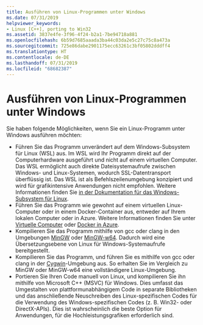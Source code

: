```yaml
---
title: Ausführen von Linux-Programmen unter Windows
ms.date: 07/31/2019
helpviewer_keywords:
- Linux [C++], porting to Win32
ms.assetid: 3837e4fe-3f96-4f24-b2a1-7be94718a881
ms.openlocfilehash: 6b59d7685aaada3ba44c03da2e5c27c75c8a473a
ms.sourcegitcommit: 725e86dabe2901175ecc63261c3bf05802dddff4
ms.translationtype: HT
ms.contentlocale: de-DE
ms.lasthandoff: 07/31/2019
ms.locfileid: "68682387"
---
```

# <a name="running-linux-programs-on-windows"></a>Ausführen von Linux-Programmen unter Windows

Sie haben folgende Möglichkeiten, wenn Sie ein Linux-Programm unter Windows ausführen möchten:

- Führen Sie das Programm unverändert auf dem Windows-Subsystem für Linux (WSL) aus. Im WSL wird Ihr Programm direkt auf der Computerhardware ausgeführt und nicht auf einem virtuellen Computer. Das WSL ermöglicht auch direkte Dateisystemaufrufe zwischen Windows- und Linux-Systemen, wodurch SSL-Datentransport überflüssig ist. Das WSL ist als Befehlszeilenumgebung konzipiert und wird für grafikintensive Anwendungen nicht empfohlen. Weitere Informationen finden Sie [in der Dokumentation für das Windows-Subsystem für Linux](/windows/wsl/about).
- Führen Sie das Programm wie gewohnt auf einem virtuellen Linux-Computer oder in einem Docker-Container aus, entweder auf Ihrem lokalen Computer oder in Azure. Weitere Informationen finden Sie unter [Virtuelle Computer](https://azure.microsoft.com/services/virtual-machines/) oder [Docker in Azure](https://docs.microsoft.com/azure/docker/).
- Kompilieren Sie das Programm mithilfe von gcc oder clang in den Umgebungen [MinGW](http://MinGW.org/) oder [MinGW-w64](https://MinGW-w64.org/doku.php). Dadurch wird eine Übersetzungsebene von Linux für Windows-Systemaufrufe bereitgestellt.
- Kompilieren Sie das Programm, und führen Sie es mithilfe von gcc oder clang in der [Cygwin](https://www.cygwin.com/)-Umgebung aus. So erhalten Sie im Vergleich zu MinGW oder MinGW-w64 eine vollständigere Linux-Umgebung.
- Portieren Sie Ihren Code manuell von Linux, und kompilieren Sie ihn mithilfe von Microsoft C++ (MSVC) für Windows. Dies umfasst das Umgestalten von plattformunabhängigem Code in separate Bibliotheken und das anschließende Neuschreiben des Linux-spezifischen Codes für die Verwendung des Windows-spezifischen Codes (z. B. Win32- oder DirectX-APIs). Dies ist wahrscheinlich die beste Option für Anwendungen, für die Hochleistungsgrafiken erforderlich sind.

